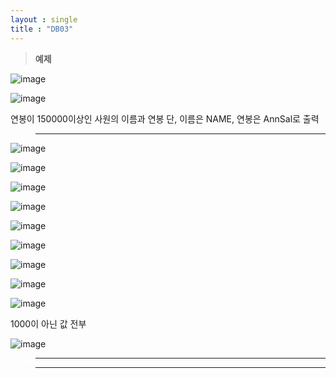 ```yaml
---
layout : single
title : "DB03"
---
```

>**예제**

![image](https://user-images.githubusercontent.com/105334682/179167086-3861ba68-8ea2-4127-a008-fd7e70c1c7f9.png)

![image](https://user-images.githubusercontent.com/105334682/179166393-897b21a3-06cd-4bea-99bc-a19c5a5f58bb.png)

연봉이 150000이상인 사원의 이름과 연봉
단, 이름은 NAME, 연봉은 AnnSal로 출력
>****

![image](https://user-images.githubusercontent.com/105334682/179168946-353e235e-8855-4dfd-9715-682ab4a17680.png)

![image](https://user-images.githubusercontent.com/105334682/179168996-27f5aad1-1a5c-436e-a45a-9e722e9ba7b4.png)

![image](https://user-images.githubusercontent.com/105334682/179169120-005edd1c-4a39-4c4b-b0fa-6f91f49e056c.png)

![image](https://user-images.githubusercontent.com/105334682/179174721-ed9903fb-7399-4398-bc71-c372954ad0f8.png)

![image](https://user-images.githubusercontent.com/105334682/179175143-1c1764d6-406c-4313-8f0e-6616980b2a9a.png)

![image](https://user-images.githubusercontent.com/105334682/179175623-c4047630-3255-41f2-8732-4ab5e18da73a.png)

![image](https://user-images.githubusercontent.com/105334682/179177647-b10ffb86-d905-46bd-beb3-b30ae766cf76.png)

![image](https://user-images.githubusercontent.com/105334682/179177682-e0c3784b-0000-443d-8a3d-bea8518910e9.png)

![image](https://user-images.githubusercontent.com/105334682/179178773-9c983f97-f2c5-45c7-8c55-b6f3ad00d5c8.png)

1000이 아닌 값 전부

![image](https://user-images.githubusercontent.com/105334682/179179947-cc94a14b-6b33-42a4-811b-6d0e5794d7f8.png)

>****


>****
